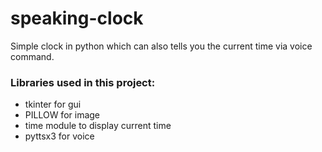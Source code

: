 # speaking-clock
Simple clock in python which can also tells you the current time via voice command.</br>

### Libraries used in this project:</br>
* tkinter for gui </br>
* PILLOW for image </br>
* time module to display current time</br>
* pyttsx3 for voice </br>

